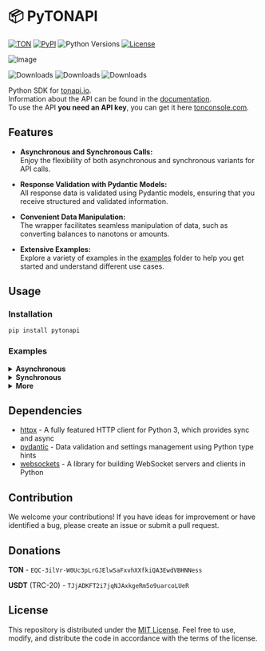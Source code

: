 # 📦 PyTONAPI

[![TON](https://img.shields.io/badge/TON-grey?logo=TON&logoColor=40AEF0)](https://ton.org)
[![PyPI](https://img.shields.io/pypi/v/pytonapi.svg?color=FFE873&labelColor=3776AB)](https://pypi.python.org/pypi/pytonapi)
![Python Versions](https://img.shields.io/badge/Python-3.7%20--%203.12-black?color=FFE873&labelColor=3776AB)
[![License](https://img.shields.io/github/license/tonkeeper/pytonapi)](https://github.com/tonkeeper/pytonapi/blob/main/LICENSE)

![Image](https://telegra.ph//file/f88bcf9051073973edbd6.jpg)

![Downloads](https://pepy.tech/badge/pytonapi)
![Downloads](https://pepy.tech/badge/pytonapi/month)
![Downloads](https://pepy.tech/badge/pytonapi/week)

Python SDK for [tonapi.io](https://tonapi.io).\
Information about the API can be found in the  [documentation](https://docs.tonconsole.com/tonapi/api-v2).\
To use the API **you need an API key**, you can get it here [tonconsole.com](https://tonconsole.com/).

## Features

- **Asynchronous and Synchronous Calls:**\
  Enjoy the flexibility of both asynchronous and synchronous variants for API
  calls.

- **Response Validation with Pydantic Models:**\
  All response data is validated using Pydantic models, ensuring that you
  receive structured and validated information.

- **Convenient Data Manipulation:**\
  The wrapper facilitates seamless manipulation of data, such as converting balances
  to nanotons or amounts.

- **Extensive Examples:**\
  Explore a variety of examples in the [examples](https://github.com/tonkeeper/pytonapi/tree/main/examples) folder to
  help you get started and
  understand different use cases.

## Usage

### Installation

```bash
pip install pytonapi
```

### Examples

<details>
<summary><b>Asynchronous</b></summary>

```python
from pytonapi import AsyncTonapi


# Declare an asynchronous function for using await
async def main():
    # Create a new Tonapi object with the provided API key
    tonapi = AsyncTonapi(api_key="Your API key")

    # Specify the account ID
    account_id = "EQC-3ilVr-W0Uc3pLrGJElwSaFxvhXXfkiQA3EwdVBHNNess"  # noqa

    # Retrieve account information asynchronously
    account = await tonapi.accounts.get_info(account_id=account_id)

    # Print account details
    print(f"Account Address (raw): {account.address.to_raw()}")
    print(f"Account Address (userfriendly): {account.address.to_userfriendly(is_bounceable=True)}")
    print(f"Account Balance (nanoton): {account.balance.to_nano()}")
    print(f"Account Balance (amount): {account.balance.to_amount()}")


if __name__ == '__main__':
    import asyncio

    # Run the asynchronous function
    asyncio.run(main())

```

</details>

<details>
<summary><b>Synchronous</b></summary>

```python
from pytonapi import Tonapi


def main():
    # Create a new Tonapi object with the provided API key
    tonapi = Tonapi(api_key="Your API key")

    # Specify the account ID
    account_id = "EQC-3ilVr-W0Uc3pLrGJElwSaFxvhXXfkiQA3EwdVBHNNess"  # noqa

    # Retrieve account information
    account = tonapi.accounts.get_info(account_id=account_id)

    # Print account details
    print(f"Account Address (raw): {account.address.to_raw()}")
    print(f"Account Address (userfriendly): {account.address.to_userfriendly(is_bounceable=True)}")
    print(f"Account Balance (nanoton): {account.balance.to_nano()}")
    print(f"Account Balance (amount): {account.balance.to_amount()}")


if __name__ == '__main__':
    main()

```

</details>


<details>
<summary><b>More</b></summary>

* Additional examples can be found [examples](https://github.com/tonkeeper/pytonapi/tree/main/examples) folder.

</details>

## Dependencies

* [httpx](https://pypi.org/project/httpx/) - A fully featured HTTP client for Python 3, which provides sync and async
* [pydantic](https://pypi.org/project/pydantic/) - Data validation and settings management using Python type hints
* [websockets](https://pypi.org/project/websockets/) - A library for building WebSocket servers and clients in Python

## Contribution

We welcome your contributions! If you have ideas for improvement or have identified a bug, please create an issue or
submit a pull request.

## Donations

**TON** - `EQC-3ilVr-W0Uc3pLrGJElwSaFxvhXXfkiQA3EwdVBHNNess`

**USDT** (TRC-20) - `TJjADKFT2i7jqNJAxkgeRm5o9uarcoLUeR`

## License

This repository is distributed under the [MIT License](https://github.com/tonkeeper/pytonapi/blob/main/LICENSE). Feel
free to use, modify, and distribute the code in accordance
with the terms of the license.

